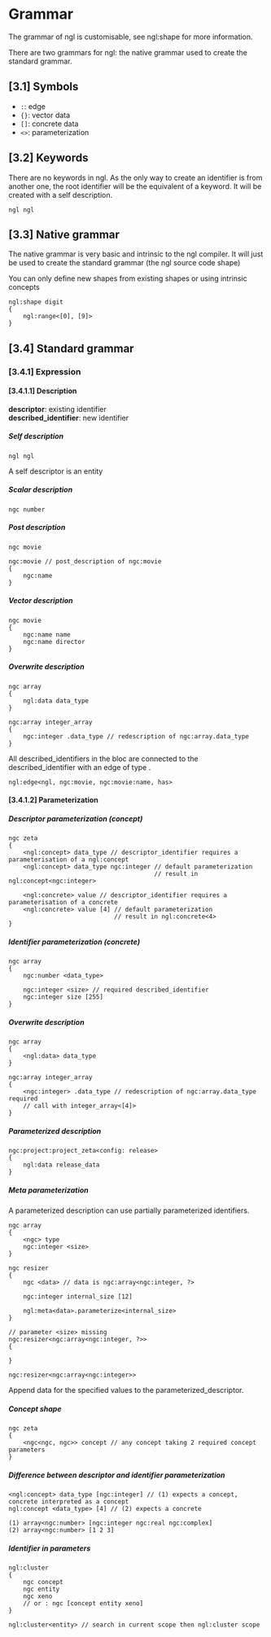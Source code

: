 # Grammar

The grammar of ngl is customisable, see ngl:shape for more information.

There are two grammars for ngl: the native grammar used to create the standard grammar.

## [3.1] Symbols
- `:`: edge
- `{}`: vector data
- `[]`: concrete data
- `<>`: parameterization

## [3.2] Keywords

There are no keywords in ngl. As the only way to create an identifier is from another one, the root identifier will be the equivalent of a keyword. It will be created with a self description.

```
ngl ngl
```

## [3.3] Native grammar

The native grammar is very basic and intrinsic to the ngl compiler. It will just be used to create
the standard grammar (the ngl source code shape)

You can only define new shapes from existing shapes or using intrinsic concepts

```
ngl:shape digit
{
    ngl:range<[0], [9]>
}
```

## [3.4] Standard grammar
### [3.4.1] Expression
#### [3.4.1.1] Description

**descriptor**: existing identifier \
**described_identifier**: new identifier

##### Self description

`ngl ngl`

A self descriptor is an entity

##### Scalar description

`ngc number`

##### Post description

````
ngc movie

ngc:movie // post_description of ngc:movie
{
    ngc:name
}
````

##### Vector description

```
ngc movie
{
    ngc:name name
    ngc:name director
}
```

##### Overwrite description

```
ngc array
{
    ngl:data data_type
}

ngc:array integer_array
{
    ngc:integer .data_type // redescription of ngc:array.data_type
}
```

All described_identifiers in the bloc are connected to the described_identifier with an edge of type <has>.

`ngl:edge<ngl, ngc:movie, ngc:movie:name, has>`

#### [3.4.1.2] Parameterization

##### Descriptor parameterization (concept)

```
ngc zeta
{
    <ngl:concept> data_type // descriptor_identifier requires a parameterisation of a ngl:concept
    <ngl:concept> data_type ngc:integer // default parameterization
                                        // result in ngl:concept<ngc:integer>
    
    <ngl:concrete> value // descriptor_identifier requires a parameterisation of a concrete
    <ngl:concrete> value [4] // default parameterization
                             // result in ngl:concrete<4>    
}
```

##### Identifier parameterization (concrete)

```
ngc array
{
    ngc:number <data_type>

    ngc:integer <size> // required described_identifier
    ngc:integer size [255]
}
```

##### Overwrite description

```
ngc array
{
    <ngl:data> data_type
}

ngc:array integer_array
{
    <ngc:integer> .data_type // redescription of ngc:array.data_type required
    // call with integer_array<[4]>
}
```

##### Parameterized description

```
ngc:project:project_zeta<config: release>
{
    ngl:data release_data
}
```

##### Meta parameterization

A parameterized description can use partially parameterized identifiers.

```
ngc array
{
    <ngc> type
    ngc:integer <size>
}

ngc resizer
{
    ngc <data> // data is ngc:array<ngc:integer, ?>
    
    ngc:integer internal_size [12]
    
    ngl:meta<data>.parameterize<internal_size>
}

// parameter <size> missing
ngc:resizer<ngc:array<ngc:integer, ?>>
{
    
}

ngc:resizer<ngc:array<ngc:integer>>

```

Append data for the specified values to the parameterized_descriptor.

##### Concept shape

```
ngc zeta
{
    <ngc<ngc, ngc>> concept // any concept taking 2 required concept parameters
}
```

##### Difference between descriptor and identifier parameterization

```
<ngl:concept> data_type [ngc:integer] // (1) expects a concept, concrete interpreted as a concept
ngl:concept <data_type> [4] // (2) expects a concrete

(1) array<ngc:number> [ngc:integer ngc:real ngc:complex]
(2) array<ngc:number> [1 2 3]
```

##### Identifier in parameters

```
ngl:cluster
{
    ngc concept
    ngc entity
    ngc xeno
    // or : ngc [concept entity xeno]
}

ngl:cluster<entity> // search in current scope then ngl:cluster scope
```
